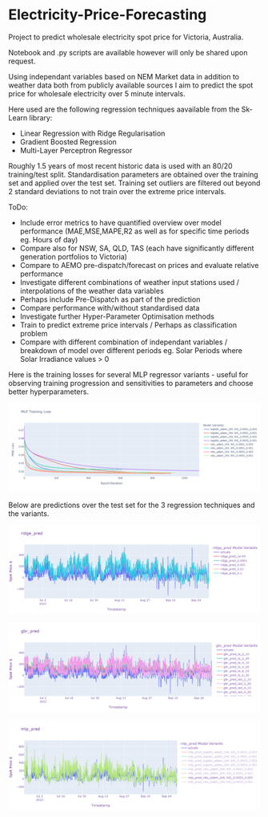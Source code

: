 # Electricity-Price-Forecasting

Project to predict wholesale electricity spot price for Victoria, Australia.

Notebook and .py scripts are available however will only be shared upon request.

Using independant variables based on NEM Market data in addition to weather data both from publicly available sources I aim to predict the spot price
for wholesale electricity over 5 minute intervals. 

Here used are the following regression techniques aavailable from the Sk-Learn library:

- Linear Regression with Ridge Regularisation
- Gradient Boosted Regression
- Multi-Layer Perceptron Regressor

Roughly 1.5 years of most recent historic data is used with an 80/20 training/test split. Standardisation parameters are obtained over the training set and applied over the test set. Training set outliers are filtered out beyond 2 standard deviations to not train over the extreme price intervals. 
 

ToDo:
- Include error metrics to have quantified overview over model performance (MAE,MSE,MAPE,R2 as well as for specific time periods eg. Hours of day) 
- Compare also for NSW, SA, QLD, TAS (each have significantly different generation portfolios to Victoria)
- Compare to AEMO pre-dispatch/forecast on prices and evaluate relative performance 
- Investigate different combinations of weather input stations used / interpolations of the weather data variables
- Perhaps include Pre-Dispatch as part of the prediction
- Compare performance with/without standardised data
- Investigate further Hyper-Parameter Optimisation methods
- Train to predict extreme price intervals / Perhaps as classification problem
- Compare with different combination of independant variables / breakdown of model over different periods eg. Solar Periods where Solar Irradiance values > 0
  
Here is the training losses for several MLP regressor variants - useful for observing training progression and sensitivities to parameters and choose better hyperparameters.

 ![](loss.png)

Below are predictions over the test set for the 3 regression techniques and the variants.

![](ridge.png)

![](gbr.png)

![](mlp.png)
